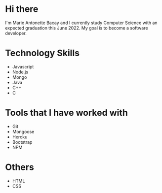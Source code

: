 # Hi there
I'm Marie Antonette Bacay and I currently study Computer Science with an expected graduation this June 2022. My goal is to become a software developer.

# Technology Skills
- Javascript
- Node.js
- Mongo
- Java
- C++
- C

# Tools that I have worked with
- Git
- Mongoose
- Heroku
- Bootstrap
- NPM

# Others
- HTML
- CSS
